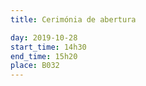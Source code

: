 ```yaml
---
title: Cerimónia de abertura

day: 2019-10-28
start_time: 14h30
end_time: 15h20
place: B032
---
```

